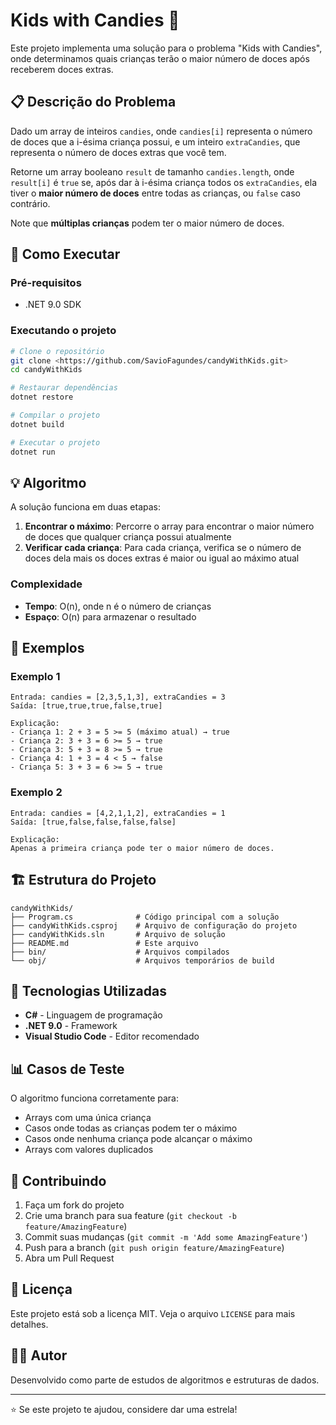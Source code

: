 # Kids with Candies 🍭

Este projeto implementa uma solução para o problema "Kids with Candies", onde determinamos quais crianças terão o maior número de doces após receberem doces extras.

## 📋 Descrição do Problema

Dado um array de inteiros `candies`, onde `candies[i]` representa o número de doces que a i-ésima criança possui, e um inteiro `extraCandies`, que representa o número de doces extras que você tem.

Retorne um array booleano `result` de tamanho `candies.length`, onde `result[i]` é `true` se, após dar à i-ésima criança todos os `extraCandies`, ela tiver o **maior número de doces** entre todas as crianças, ou `false` caso contrário.

Note que **múltiplas crianças** podem ter o maior número de doces.

## 🚀 Como Executar

### Pré-requisitos
- .NET 9.0 SDK

### Executando o projeto
```bash
# Clone o repositório
git clone <https://github.com/SavioFagundes/candyWithKids.git>
cd candyWithKids

# Restaurar dependências
dotnet restore

# Compilar o projeto
dotnet build

# Executar o projeto
dotnet run
```

## 💡 Algoritmo

A solução funciona em duas etapas:

1. **Encontrar o máximo**: Percorre o array para encontrar o maior número de doces que qualquer criança possui atualmente
2. **Verificar cada criança**: Para cada criança, verifica se o número de doces dela mais os doces extras é maior ou igual ao máximo atual

### Complexidade
- **Tempo**: O(n), onde n é o número de crianças
- **Espaço**: O(n) para armazenar o resultado

## 📝 Exemplos

### Exemplo 1
```
Entrada: candies = [2,3,5,1,3], extraCandies = 3
Saída: [true,true,true,false,true]

Explicação: 
- Criança 1: 2 + 3 = 5 >= 5 (máximo atual) → true
- Criança 2: 3 + 3 = 6 >= 5 → true  
- Criança 3: 5 + 3 = 8 >= 5 → true
- Criança 4: 1 + 3 = 4 < 5 → false
- Criança 5: 3 + 3 = 6 >= 5 → true
```

### Exemplo 2
```
Entrada: candies = [4,2,1,1,2], extraCandies = 1
Saída: [true,false,false,false,false]

Explicação:
Apenas a primeira criança pode ter o maior número de doces.
```

## 🏗️ Estrutura do Projeto

```
candyWithKids/
├── Program.cs              # Código principal com a solução
├── candyWithKids.csproj    # Arquivo de configuração do projeto
├── candyWithKids.sln       # Arquivo de solução
├── README.md               # Este arquivo
├── bin/                    # Arquivos compilados
└── obj/                    # Arquivos temporários de build
```

## 🔧 Tecnologias Utilizadas

- **C#** - Linguagem de programação
- **.NET 9.0** - Framework
- **Visual Studio Code** - Editor recomendado

## 📊 Casos de Teste

O algoritmo funciona corretamente para:
- Arrays com uma única criança
- Casos onde todas as crianças podem ter o máximo
- Casos onde nenhuma criança pode alcançar o máximo
- Arrays com valores duplicados

## 🤝 Contribuindo

1. Faça um fork do projeto
2. Crie uma branch para sua feature (`git checkout -b feature/AmazingFeature`)
3. Commit suas mudanças (`git commit -m 'Add some AmazingFeature'`)
4. Push para a branch (`git push origin feature/AmazingFeature`)
5. Abra um Pull Request

## 📄 Licença

Este projeto está sob a licença MIT. Veja o arquivo `LICENSE` para mais detalhes.

## 👨‍💻 Autor

Desenvolvido como parte de estudos de algoritmos e estruturas de dados.

---

⭐ Se este projeto te ajudou, considere dar uma estrela!
